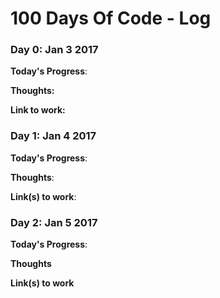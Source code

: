 # 100 Days Of Code - Log

### Day 0: Jan 3 2017

**Today's Progress**:

**Thoughts:**

**Link to work:**

### Day 1: Jan 4 2017

**Today's Progress**:

**Thoughts**:

**Link(s) to work**:


### Day 2: Jan 5 2017

**Today's Progress**:

**Thoughts**

**Link(s) to work**
